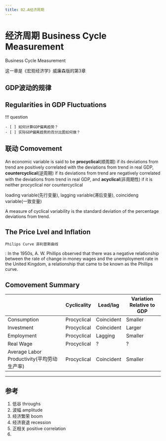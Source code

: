 ```yaml
---
title: 02.A经济周期
---
```

# 经济周期 Business Cycle Measurement

Business Cycle Measurement

这一章是《宏观经济学》威廉森版的第3章

## GDP波动的规律

## Regularities in GDP Fluctuations

!!! question

    - [ ] 如何计算GDP偏离趋势？
    - [ ] 实际GDP偏离趋势的百分比图如何做？

## 联动 Comovement

An economic variable is said to be **procyclical**(顺周期) if its deviations from trend are positively correlated with the deviations from trend in real GDP, **countercyclical**(逆周期) if its deviations from trend are negatively correlated with the deviations from trend in real GDP, and **acyclical**(非周期性) if it is neither procyclical nor countercyclical

loading variable(先行变量), lagging variable(滞后变量), coincideng variable(一致变量)

A measure of cyclical variability is the standard deviation of the percentage deviations from trend.

## The Price Lvel and Inflation

`Philips Curve 菲利普斯曲线`

:   In the 1950s, A. W. Phillips observed that there was a negative relationship between the rate of change in money wages and the unemployment rate in the United Kingdom, a relationship that came to be known as the Phillips curve.

## Comovement Summary

||Cyclicality|Lead/lag|Variation Relative to GDP|
|-|-|-|-|
|Consumption|Procyclical|Coincident|Smaller|
|Investment|Procyclical|Coincident|Larger|
|Employment|Procyclical|Lagging|Smaller|
|Real Wage|Procyclical|?|?|
|Average Labor Productivity(平均劳动生产率)|Procyclical|Coincident|Smaller|

---

## 参考

1.  低谷 throughs
2.  波幅 amplitude
3.  经济繁荣 boom
4.  经济衰退 recession
5.  正相关 positive correlation
6.  

